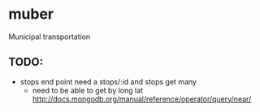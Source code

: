 # muber
Municipal transportation 


## TODO:
 * stops end point need a stops/:id and stops get many
    * need to be able to get by long lat
    http://docs.mongodb.org/manual/reference/operator/query/near/
